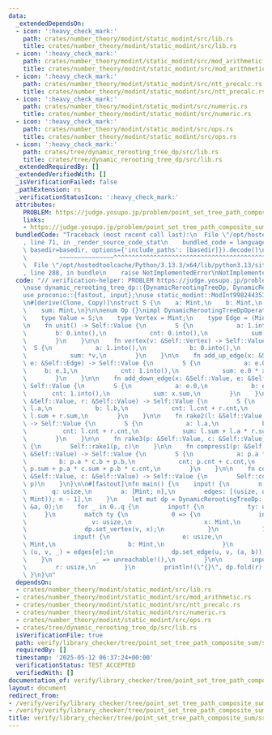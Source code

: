 ```yaml
---
data:
  _extendedDependsOn:
  - icon: ':heavy_check_mark:'
    path: crates/number_theory/modint/static_modint/src/lib.rs
    title: crates/number_theory/modint/static_modint/src/lib.rs
  - icon: ':heavy_check_mark:'
    path: crates/number_theory/modint/static_modint/src/mod_arithmetic.rs
    title: crates/number_theory/modint/static_modint/src/mod_arithmetic.rs
  - icon: ':heavy_check_mark:'
    path: crates/number_theory/modint/static_modint/src/ntt_precalc.rs
    title: crates/number_theory/modint/static_modint/src/ntt_precalc.rs
  - icon: ':heavy_check_mark:'
    path: crates/number_theory/modint/static_modint/src/numeric.rs
    title: crates/number_theory/modint/static_modint/src/numeric.rs
  - icon: ':heavy_check_mark:'
    path: crates/number_theory/modint/static_modint/src/ops.rs
    title: crates/number_theory/modint/static_modint/src/ops.rs
  - icon: ':heavy_check_mark:'
    path: crates/tree/dynamic_rerooting_tree_dp/src/lib.rs
    title: crates/tree/dynamic_rerooting_tree_dp/src/lib.rs
  _extendedRequiredBy: []
  _extendedVerifiedWith: []
  _isVerificationFailed: false
  _pathExtension: rs
  _verificationStatusIcon: ':heavy_check_mark:'
  attributes:
    PROBLEM: https://judge.yosupo.jp/problem/point_set_tree_path_composite_sum
    links:
    - https://judge.yosupo.jp/problem/point_set_tree_path_composite_sum
  bundledCode: "Traceback (most recent call last):\n  File \"/opt/hostedtoolcache/Python/3.13.3/x64/lib/python3.13/site-packages/onlinejudge_verify/documentation/build.py\"\
    , line 71, in _render_source_code_stat\n    bundled_code = language.bundle(stat.path,\
    \ basedir=basedir, options={'include_paths': [basedir]}).decode()\n          \
    \         ~~~~~~~~~~~~~~~^^^^^^^^^^^^^^^^^^^^^^^^^^^^^^^^^^^^^^^^^^^^^^^^^^^^^^^^^^^^^^^^^^\n\
    \  File \"/opt/hostedtoolcache/Python/3.13.3/x64/lib/python3.13/site-packages/onlinejudge_verify/languages/rust.py\"\
    , line 288, in bundle\n    raise NotImplementedError\nNotImplementedError\n"
  code: "// verification-helper: PROBLEM https://judge.yosupo.jp/problem/point_set_tree_path_composite_sum\n\
    \nuse dynamic_rerooting_tree_dp::{DynamicRerootingTreeDp, DynamicRerootingTreeDpOperator};\n\
    use proconio::{fastout, input};\nuse static_modint::ModInt998244353 as Mint;\n\
    \n#[derive(Clone, Copy)]\nstruct S {\n    a: Mint,\n    b: Mint,\n    cnt: Mint,\n\
    \    sum: Mint,\n}\n\nenum Op {}\nimpl DynamicRerootingTreeDpOperator for Op {\n\
    \    type Value = S;\n    type Vertex = Mint;\n    type Edge = (Mint, Mint);\n\
    \n    fn unit() -> Self::Value {\n        S {\n            a: 1.into(),\n    \
    \        b: 0.into(),\n            cnt: 0.into(),\n            sum: 0.into(),\n\
    \        }\n    }\n\n    fn vertex(v: &Self::Vertex) -> Self::Value {\n      \
    \  S {\n            a: 1.into(),\n            b: 0.into(),\n            cnt: 1.into(),\n\
    \            sum: *v,\n        }\n    }\n\n    fn add_up_edge(x: &Self::Value,\
    \ e: &Self::Edge) -> Self::Value {\n        S {\n            a: e.0,\n       \
    \     b: e.1,\n            cnt: 1.into(),\n            sum: e.0 * x.sum + e.1,\n\
    \        }\n    }\n\n    fn add_down_edge(x: &Self::Value, e: &Self::Edge) ->\
    \ Self::Value {\n        S {\n            a: e.0,\n            b: e.1,\n     \
    \       cnt: 1.into(),\n            sum: x.sum,\n        }\n    }\n\n    fn rake1(l:\
    \ &Self::Value, r: &Self::Value) -> Self::Value {\n        S {\n            a:\
    \ l.a,\n            b: l.b,\n            cnt: l.cnt + r.cnt,\n            sum:\
    \ l.sum + r.sum,\n        }\n    }\n\n    fn rake2(l: &Self::Value, r: &Self::Value)\
    \ -> Self::Value {\n        S {\n            a: l.a,\n            b: l.b,\n  \
    \          cnt: l.cnt + r.cnt,\n            sum: l.sum + l.a * r.sum + l.b * r.cnt,\n\
    \        }\n    }\n\n    fn rake3(p: &Self::Value, c: &Self::Value) -> Self::Value\
    \ {\n        Self::rake1(p, c)\n    }\n\n    fn compress1(p: &Self::Value, c:\
    \ &Self::Value) -> Self::Value {\n        S {\n            a: p.a * c.a,\n   \
    \         b: p.a * c.b + p.b,\n            cnt: p.cnt + c.cnt,\n            sum:\
    \ p.sum + p.a * c.sum + p.b * c.cnt,\n        }\n    }\n\n    fn compress2(p:\
    \ &Self::Value, c: &Self::Value) -> Self::Value {\n        Self::compress1(c,\
    \ p)\n    }\n}\n\n#[fastout]\nfn main() {\n    input! {\n        n: usize,\n \
    \       q: usize,\n        a: [Mint; n],\n        edges: [(usize, usize, (Mint,\
    \ Mint)); n - 1],\n    }\n    let mut dp = DynamicRerootingTreeDp::<Op>::with_vertices(&edges,\
    \ &a, 0);\n    for _ in 0..q {\n        input! {\n            ty: usize,\n   \
    \     }\n        match ty {\n            0 => {\n                input! {\n  \
    \                  v: usize,\n                    x: Mint,\n                }\n\
    \                dp.set_vertex(v, x);\n            }\n            1 => {\n   \
    \             input! {\n                    e: usize,\n                    a:\
    \ Mint,\n                    b: Mint,\n                }\n                let\
    \ (u, v, _) = edges[e];\n                dp.set_edge(u, v, (a, b));\n        \
    \    }\n            _ => unreachable!(),\n        }\n\n        input! {\n    \
    \        r: usize,\n        }\n        println!(\"{}\", dp.fold(r).sum);\n   \
    \ }\n}\n"
  dependsOn:
  - crates/number_theory/modint/static_modint/src/lib.rs
  - crates/number_theory/modint/static_modint/src/mod_arithmetic.rs
  - crates/number_theory/modint/static_modint/src/ntt_precalc.rs
  - crates/number_theory/modint/static_modint/src/numeric.rs
  - crates/number_theory/modint/static_modint/src/ops.rs
  - crates/tree/dynamic_rerooting_tree_dp/src/lib.rs
  isVerificationFile: true
  path: verify/library_checker/tree/point_set_tree_path_composite_sum/src/main.rs
  requiredBy: []
  timestamp: '2025-05-12 06:37:24+00:00'
  verificationStatus: TEST_ACCEPTED
  verifiedWith: []
documentation_of: verify/library_checker/tree/point_set_tree_path_composite_sum/src/main.rs
layout: document
redirect_from:
- /verify/verify/library_checker/tree/point_set_tree_path_composite_sum/src/main.rs
- /verify/verify/library_checker/tree/point_set_tree_path_composite_sum/src/main.rs.html
title: verify/library_checker/tree/point_set_tree_path_composite_sum/src/main.rs
---
```

